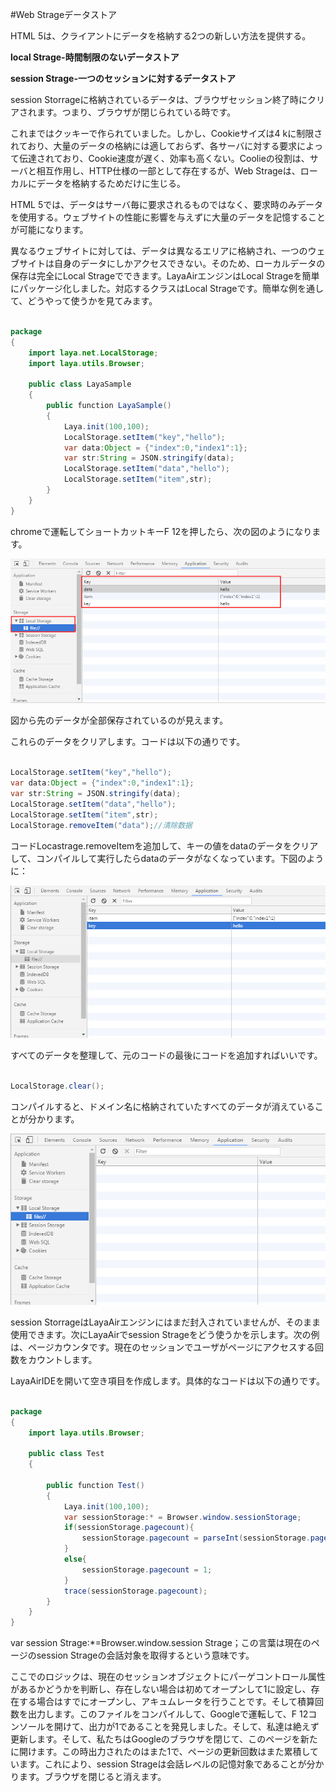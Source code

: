 #Web Strageデータストア

HTML 5は、クライアントにデータを格納する2つの新しい方法を提供する。

**local Strage-時間制限のないデータストア**

**session Strage-一つのセッションに対するデータストア**

session Storrageに格納されているデータは、ブラウザセッション終了時にクリアされます。つまり、ブラウザが閉じられている時です。

これまではクッキーで作られていました。しかし、Cookieサイズは4 kに制限されており、大量のデータの格納には適しておらず、各サーバに対する要求によって伝達されており、Cookie速度が遅く、効率も高くない。Coolieの役割は、サーバと相互作用し、HTTP仕様の一部として存在するが、Web Strageは、ローカルにデータを格納するためだけに生じる。

HTML 5では、データはサーバ毎に要求されるものではなく、要求時のみデータを使用する。ウェブサイトの性能に影響を与えずに大量のデータを記憶することが可能になります。

異なるウェブサイトに対しては、データは異なるエリアに格納され、一つのウェブサイトは自身のデータにしかアクセスできない。そのため、ローカルデータの保存は完全にLocal Strageでできます。LayaAirエンジンはLocal Strageを簡単にパッケージ化しました。対応するクラスはLocal Strageです。簡単な例を通して、どうやって使うかを見てみます。


```java

package
{
	import laya.net.LocalStorage;
	import laya.utils.Browser;

	public class LayaSample
	{
		public function LayaSample()
		{
			Laya.init(100,100);
			LocalStorage.setItem("key","hello");
			var data:Object = {"index":0,"index1":1};
			var str:String = JSON.stringify(data);
			LocalStorage.setItem("data","hello");
			LocalStorage.setItem("item",str);
		}
	}
}
```


chromeで運転してショートカットキーF 12を押したら、次の図のようになります。

![1](img/1.png)<br/>

図から先のデータが全部保存されているのが見えます。

これらのデータをクリアします。コードは以下の通りです。


```java

LocalStorage.setItem("key","hello");
var data:Object = {"index":0,"index1":1};
var str:String = JSON.stringify(data);
LocalStorage.setItem("data","hello");
LocalStorage.setItem("item",str);
LocalStorage.removeItem("data");//清除数据
```


コードLocastrage.removeItemを追加して、キーの値をdataのデータをクリアして、コンパイルして実行したらdataのデータがなくなっています。下図のように：

![2](img/2.png)<br/>

すべてのデータを整理して、元のコードの最後にコードを追加すればいいです。


```java

LocalStorage.clear();
```


コンパイルすると、ドメイン名に格納されていたすべてのデータが消えていることが分かります。

![3](img/3.png)<br/>

session StorrageはLayaAirエンジンにはまだ封入されていませんが、そのまま使用できます。次にLayaAirでsession Strageをどう使うかを示します。次の例は、ページカウンタです。現在のセッションでユーザがページにアクセスする回数をカウントします。

LayaAirIDEを開いて空き項目を作成します。具体的なコードは以下の通りです。


```java

package
{
	import laya.utils.Browser;

	public class Test
	{

		public function Test()
		{
			Laya.init(100,100);
			var sessionStorage:* = Browser.window.sessionStorage;
			if(sessionStorage.pagecount){
				sessionStorage.pagecount = parseInt(sessionStorage.pagecount)+1;
			}
			else{
				sessionStorage.pagecount = 1;
			}
			trace(sessionStorage.pagecount);
		}
	}
}
```


var session Strage:*=Browser.window.session Strage；この言葉は現在のページのsession Strageの会話対象を取得するという意味です。



ここでのロジックは、現在のセッションオブジェクトにパーゲコントロール属性があるかどうかを判断し、存在しない場合は初めてオープンして1に設定し、存在する場合はすでにオープンし、アキュムレータを行うことです。そして積算回数を出力します。このファイルをコンパイルして、Googleで運転して、F 12コンソールを開けて、出力が1であることを発見しました。そして、私達は絶えず更新します。そして、私たちはGoogleのブラウザを閉じて、このページを新たに開けます。この時出力されたのはまた1で、ページの更新回数はまた累積しています。これにより、session Strageは会話レベルの記憶対象であることが分かります。ブラウザを閉じると消えます。